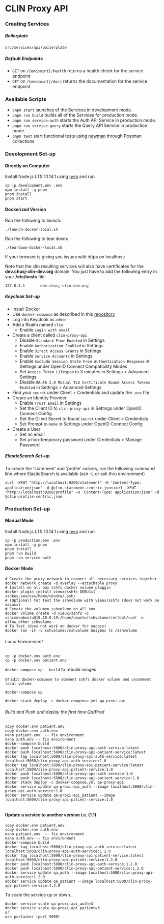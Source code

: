 # CLIN Proxy API

### Creating Services

##### Boilerplate

`src/services/api/boilerplate`

##### Default Endpoints

* `GET` on `/{endpoint}/health` returns a health check for the service endpoint
* `GET` on `/{endpoint}/docs` returns the documentation for the service endpoint

### Available Scripts

* `pnpm start` launches of the Services in development mode.<br>
* `pnpm run build` builds all of the Services for production mode.<br>
* `pnpm run service-auth` starts the Auth API Service in production mode.<br>
* `pnpm run service-query` starts the Query API Service in production mode.<br>
* `pnpm test` start functional tests using  [newman](https://github.com/postmanlabs/newman) through Postman collections

### Development Set-up

#### Directly on Computer

Install Node.js LTS 10.14.1 using [nvm](https://github.com/creationix/nvm/blob/master/README.md) and run
```
cp -p development.env .env
npm install -g pnpm
pnpm install
pnpm start
```

#### Dockerized Version

Run the following to launch:

```
./launch-docker-local.sh
```

Run the following to tear down:

```
./teardown-docker-local.sh
```

If your browser is giving you issues with https on localhost:

Note that the clin resulting services will also have certificates for the **dev.chusj-clin-dev.org** domain. You just have to add the following entry in your **/etc/hosts** file:

```
127.0.1.1       dev.chusj-clin-dev.org
```

##### Keycloak Set-up

- Install Docker
- Use `docker-compose` as described in this [repository](https://github.com/cr-ste-justine/devops/tree/dev/Keycloak)
- Log into Keycloak as `admin`
- Add a Realm named `clin`
  - Enable `Login with email`
- Create a client called `clin-proxy-api`
  - Disable `Standard Flow Enabled` in Settings
  - Enable `Authorization Enabled` in Settings
  - Enable `Direct Access Grants` in Settings
  - Enable `Service Accounts` in Settings
  - Enable `Exclude Session State From Authentication Response` in Settings under OpenID Connect Compatibility Modes
  - Set `Access Token Lifespan` to X minutes in Settings > Advanced Settings
  - Disable `OAuth 2.0 Mutual TLS Certificate Bound Access Tokens Enabled` in Settings > Advanced Settings
- Find your `secret` under Client > Credentials and update the `.env` file
- Create an Identity Provider
  - Enable `Trust Email` in Settings
  - Set the Client ID to `clin-proxy-api` in Settings under OpenID Connect Config
  - Set the Client Secret to found `secret` under Client > Credentials
  - Set Prompt to `none` in Settings under OpenID Connect Config
- Create a User
  - Set an email
  - Set a non-temporary password under Credentials > Manage Password

##### ElasticSearch Set-up
To create the 'statement' and 'profile' indices, run the following command line where ElasticSearch is available (ssh -L or ssh thru environment)

```curl -XPUT "http://localhost:9200/statement" -H 'Content-Type: application/json' -d @clin-statement-centric.json```
```curl -XPUT "http://localhost:9200/profile" -H 'Content-Type: application/json' -d @clin-profile-centric.json```

### Production Set-up

#### Manual Mode

Install Node.js LTS 10.14.1 using [nvm](https://github.com/creationix/nvm/blob/master/README.md) and run
```
cp -p production.env .env
npm install -g pnpm
pnpm install
pnpm run build
pnpm run service-auth
```

#### Docker Mode

```
# Create the proxy network to connect all necessary services together
docker network create -d overlay --attachable proxy
# Install on all box sshfs docker volume pluggin
docker plugin install vieux/sshfs DEBUG=1 sshkey.source=/home/ubuntu/.ssh/
# (Optional) Tot test the sshvolume with vieux/sshfs (does not work on macosx)
# Create the volumen sshvolume on all box
docker volume create -d vieux/sshfs -o sshcmd=ubuntu@10.10.0.19:/home/ubuntu/sshvolume/certbot/conf -o allow_other sshvolume
# To Test (does not work on docker for macosx)
docker run -it -v sshvolume:/sshvolume busybox ls /sshvolume
```

###### Local Environment

```
cp -p docker.env auth.env
cp -p docker.env patient.env
```

`docker-compose up --build` to rebuild images

or
```Edit docker-compose to comment sshfs docker volume and uncomment local volume```

`docker-compose up`

```
docker stack deploy -c docker-compiose.yml qa-proxi-api

```

###### Build and Push and deploy the first time  Qa/Prod

```
copy docker.env patient.env
copy docker.env auth.env
nano patient.env  -- fix environment
nano auth.env -- fix environment
docker-compose build 
docker push localhost:5000/clin-proxy-api-auth-service:latest
docker push localhost:5000/clin-proxy-api-patient-service:latest
docker tag localhost:5000/clin-proxy-api-auth-service:latest localhost:5000/clin-proxy-api-auth-service:1.0
docker tag localhost:5000/clin-proxy-api-patient-service:latest localhost:5000/clin-proxy-api-patient-service:1.0
docker push localhost:5000/clin-proxy-api-auth-service:1.0
docker push localhost:5000/clin-proxy-api-patient-service:1.0
docker stack deploy -c docker-compose.yml qa-proxy-api
docker service update qa-proxi-api_auth --image localhost:5000/clin-proxy-api-auth-service:1.0
docker service update qa-proxi-api_patient --image localhost:5000/clin-proxy-api-patient-service:1.0


```

#### Update a service to another version i.e. (1.1)

```
copy docker.env patient.env
copy docker.env auth.env
nano patient.env  -- fix environment
nano auth.env -- fix environment
docker-compose build
docker tag localhost:5000/clin-proxy-api-auth-service:latest localhost:5000/clin-proxy-api-auth-service:1.2.0
docker tag localhost:5000/clin-proxy-api-patient-service:latest localhost:5000/clin-proxy-api-patient-service:1.2.0
docker push localhost:5000/clin-proxy-api-auth-service:1.2.0
docker push localhost:5000/clin-proxy-api-patient-service:1.2.0
docker service update qa_auth --image localhost:5000/clin-proxy-api-auth-service:1.2.0
docker service update qa_patient --image localhost:5000/clin-proxy-api-patient-service:1.2.0
```
To scale the service up or down...
```
docker service scale qa-proxi-api_auth=3
docker service scale qa-proxi-api_patient=3
or
use portainer (port 9000)
```
